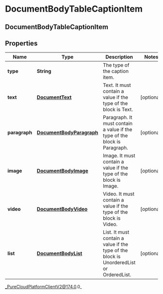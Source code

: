 # DocumentBodyTableCaptionItem

## DocumentBodyTableCaptionItem

## Properties

|Name | Type | Description | Notes|
|------------ | ------------- | ------------- | -------------|
| **type** | **String** | The type of the caption item. | |
| **text** | [**DocumentText**](DocumentText) | Text. It must contain a value if the type of the block is Text. | [optional] |
| **paragraph** | [**DocumentBodyParagraph**](DocumentBodyParagraph) | Paragraph. It must contain a value if the type of the block is Paragraph. | [optional] |
| **image** | [**DocumentBodyImage**](DocumentBodyImage) | Image. It must contain a value if the type of the block is Image. | [optional] |
| **video** | [**DocumentBodyVideo**](DocumentBodyVideo) | Video. It must contain a value if the type of the block is Video. | [optional] |
| **list** | [**DocumentBodyList**](DocumentBodyList) | List. It must contain a value if the type of the block is UnorderedList or OrderedList. | [optional] |



_PureCloudPlatformClientV2@174.0.0_
